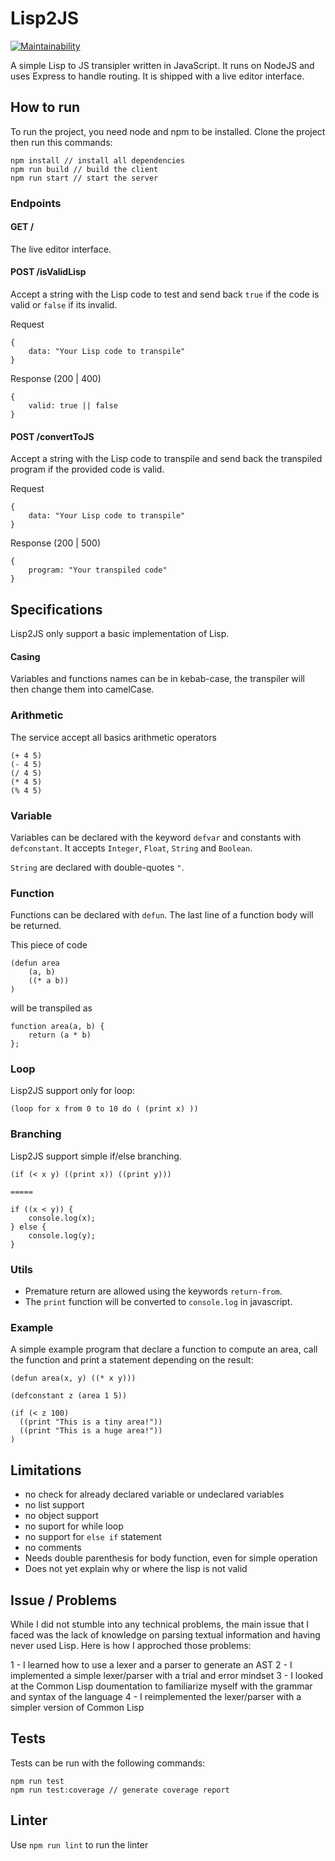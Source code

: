 # Lisp2JS

[![Maintainability](https://api.codeclimate.com/v1/badges/ec6385ec7c10ef56e2bb/maintainability)](https://codeclimate.com/github/montmirail/lisp2js/maintainability)

A simple Lisp to JS transipler written in JavaScript.
It runs on NodeJS and uses Express to handle routing.
It is shipped with a live editor interface.

## How to run

To run the project, you need node and npm to be installed. Clone the project
then run this commands:
```
npm install // install all dependencies
npm run build // build the client
npm run start // start the server
```

### Endpoints

#### GET /

The live editor interface.

#### POST /isValidLisp
Accept a string with the Lisp code to test and send back `true` if the code is valid or `false` if its invalid.

Request
```
{
    data: "Your Lisp code to transpile"
}
```

Response (200 | 400)
```
{
    valid: true || false
}
```

#### POST /convertToJS
Accept a string with the Lisp code to transpile and send back the transpiled program if the provided code is valid.

Request
```
{
    data: "Your Lisp code to transpile"
}
```

Response (200 | 500)
```
{
    program: "Your transpiled code"
}
```

## Specifications

Lisp2JS only support a basic implementation of Lisp.

#### Casing
Variables and functions names can be in kebab-case, the transpiler will then change them into camelCase.

### Arithmetic

The service accept all basics arithmetic operators
```
(+ 4 5)
(- 4 5)
(/ 4 5)
(* 4 5)
(% 4 5)
```

### Variable

Variables can be declared with the keyword `defvar` and constants with `defconstant`.
It accepts `Integer`, `Float`, `String` and `Boolean`.

`String` are declared with double-quotes `"`.

### Function

Functions can be declared with `defun`.
The last line of a function body will be returned.

This piece of code
```
(defun area
    (a, b)
    ((* a b))
)
```

will be transpiled as
```
function area(a, b) {
    return (a * b)
};
```

### Loop

Lisp2JS support only for loop:
```
(loop for x from 0 to 10 do ( (print x) ))
```

### Branching

Lisp2JS support simple if/else branching.

```
(if (< x y) ((print x)) ((print y)))

=====

if ((x < y)) {
    console.log(x);
} else {
    console.log(y);
}
```

### Utils
- Premature return are allowed using the keywords `return-from`.
- The `print` function will be converted to `console.log` in javascript.

### Example

A simple example program that declare a function to compute an area, call the function
and print a statement depending on the result:
```
(defun area(x, y) ((* x y)))

(defconstant z (area 1 5))

(if (< z 100)
  ((print "This is a tiny area!"))
  ((print "This is a huge area!"))
)
```

## Limitations

- no check for already declared variable or undeclared variables
- no list support
- no object support
- no suport for while loop
- no support for `else if` statement
- no comments
- Needs double parenthesis for body function, even for simple operation
- Does not yet explain why or where the lisp is not valid

## Issue / Problems

While I did not stumble into any technical problems, the main issue that I faced was the
lack of knowledge on parsing textual information and having never used Lisp.
Here is how I approched those problems:

1 - I learned how to use a lexer and a parser to generate an AST
2 - I implemented a simple lexer/parser with a trial and error mindset
3 - I looked at the Common Lisp doumentation to familiarize myself with the grammar and syntax of the language
4 - I reimplemented the lexer/parser with a simpler version of Common Lisp

## Tests

Tests can be run with the following commands:
```
npm run test
npm run test:coverage // generate coverage report
```


## Linter

Use `npm run lint` to run the linter